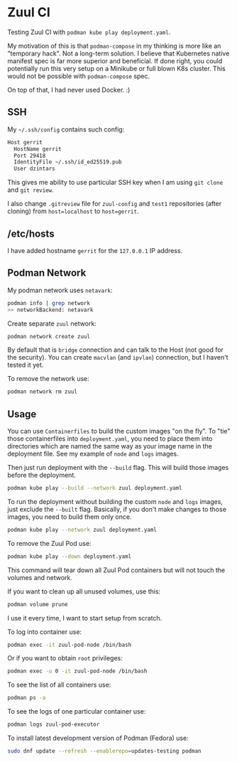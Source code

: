# Zuul CI

Testing Zuul CI with `podman kube play deployment.yaml`.

My motivation of this is that `podman-compose` in my thinking is more like an "temporary hack".
Not a long-term solution.
I believe that Kubernetes native manifest spec is far more superior and beneficial.
If done right, you could potentially run this very setup on a Minikube or full blown K8s cluster.
This would not be possible with `podman-compose` spec.

On top of that, I had never used Docker. :)

## SSH

My `~/.ssh/config` contains such config:

```bash
Host gerrit
  HostName gerrit
  Port 29418
  IdentityFile ~/.ssh/id_ed25519.pub
  User dzintars
```

This gives me ability to use particular SSH key when I am using `git clone` and `git review`.

I also change `.gitreview` file for `zuul-config` and `test1` repositories (after cloning)
from `host=localhost` to `host=gerrit`.

## /etc/hosts

I have added hostname `gerrit` for the `127.0.0.1` IP address.

## Podman Network

My podman network uses `netavark`:

```bash
podman info | grep network
>> networkBackend: netavark
```

Create separate `zuul` network:

```bash
podman network create zuul
```

By default that is `bridge` connection and can talk to the Host (not good for the security).
You can create `macvlan` (and `ipvlan`) connection, but I haven't tested it yet.

To remove the network use:

```bash
podman network rm zuul
```

## Usage

You can use `Containerfiles` to build the custom images "on the fly".
To "tie" those containerfiles into `deployment.yaml`, you need to place them into directories
which are named the same way as your image name in the deployment file. See my example of `node` and `logs`
images.

Then just run deployment with the `--build` flag. This will build those images before the deployment.

```bash
podman kube play --build --network zuul deployment.yaml
```

To run the deployment without building the custom `node` and `logs` images, just exclude the `--built` flag.
Basically, if you don't make changes to those images, you need to build them only once.

```bash
podman kube play --network zuul deployment.yaml
```

To remove the Zuul Pod use:

```bash
podman kube play --down deployment.yaml
```

This command will tear down all Zuul Pod containers but will not touch the volumes and network.

If you want to clean up all unused volumes, use this:

```bash
podman volume prune
```

I use it every time, I want to start setup from scratch.

To log into container use:

```bash
podman exec -it zuul-pod-node /bin/bash
```

Or if you want to obtain `root` privileges:

```bash
podman exec -u 0 -it zuul-pod-node /bin/bash
```

To see the list of all containers use:

```bash
podman ps -a
```

To see the logs of one particular container use:

```bash
podman logs zuul-pod-executor
```

To install latest development version of Podman (Fedora) use:

```bash
sudo dnf update --refresh --enablerepo=updates-testing podman
```
